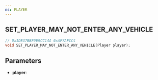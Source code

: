 ```yaml
---
ns: PLAYER
---
```

## SET_PLAYER_MAY_NOT_ENTER_ANY_VEHICLE

```c
// 0x1DE37BBF9E9CC14A 0xAF7AFCC4
void SET_PLAYER_MAY_NOT_ENTER_ANY_VEHICLE(Player player);
```


## Parameters
* **player**: 

